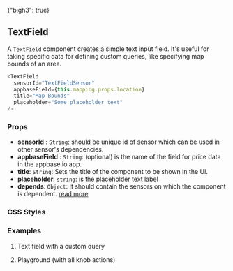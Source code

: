 {"bigh3": true}

## TextField

A `TextField` component creates a simple text input field. It's useful for taking specific data for defining custom queries, like specifying map bounds of an area.

```js
<TextField
  sensorId="TextFieldSensor"
  appbaseField={this.mapping.props.location}
  title="Map Bounds"
  placeholder="Some placeholder text"
/>
```

### Props

- **sensorId** : `String`: should be unique id of sensor which can be used in other sensor's dependencies.  
- **appbaseField** : `String`: (optional) is the name of the field for price data in the appbase.io app.  
- **title**: `String`: Sets the title of the component to be shown in the UI.  
- **placeholder**: `string`: is the placeholder text label  
- **depends**: `Object`: It should contain the sensors on which the component is dependent. [read more](https://appbaseio.github.io/reactive-maps-docs/v1/getting-started/Dependency.html)


### CSS Styles



### Examples

1. Text field with a custom query

2. Playground (with all knob actions)

